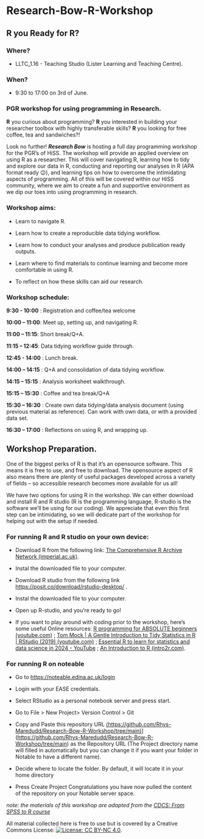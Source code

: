 # Research-Bow-R-Workshop

## R you Ready for R?  

### Where?
* LLTC_1.16 - Teaching Studio (Lister Learning and Teaching Centre).
### When?
* 9:30 to 17:00 on 3rd of June. 

### PGR workshop for using programming in Research. 

**R** you curious about programming? **R** you interested in building your researcher toolbox with highly transferable skills? **R** you looking for free coffee, tea and sandwiches?!   

Look no further! _**Research Bow**_ is hosting a full day programming workshop for the PGR’s of HiSS. The workshop will provide an applied overview on using R as a researcher. This will cover navigating R, learning how to tidy and explore our data in R, conducting and reporting our analyses in R (APA format ready 😉), and learning tips on how to overcome the intimidating aspects of programming. All of this will be covered within our HiSS community, where we aim to create a fun and supportive environment as we dip our toes into using programming in research.  

### Workshop aims: 

- Learn to navigate R. 

- Learn how to create a reproducible data tidying workflow. 

- Learn how to conduct your analyses and produce publication ready outputs. 

- Learn where to find materials to continue learning and become more comfortable in using R. 

- To reflect on how these skills can aid our research. 

### Workshop schedule: 

**9:30 - 10:00** : Registration and coffee/tea welcome

**10:00 – 11:00**: Meet up, setting up, and navigating R. 

**11:00 – 11:15**: Short break/Q+A. 

**11:15 – 12:45**: Data tidying workflow guide through. 

**12:45 - 14:00** : Lunch break. 

**14:00 – 14:15** : Q+A and consolidation of data tidying workflow. 

**14:15 – 15:15** : Analysis worksheet walkthrough. 

**15:15 – 15:30** : Coffee and tea break/Q+A 

**15:30 – 16:30** : Create own data tidying/data analysis document (using previous material as reference). Can work with own data, or with a provided data set. 

**16:30 – 17:00** : Reflections on using R, and wrapping up. 

## Workshop Preparation. 

One of the biggest perks of R is that it’s an opensource software. This means it is free to use, and free to download. The opensource aspect of R also means there are plenty of useful packages developed across a variety of fields – so accessible research becomes more available for us all! 

We have two options for using R in the workshop. We can either download and install R and R studio (R is the programming language, R-studio is the software we’ll be using for our coding). We appreciate that even this first step can be intimidating, so we will dedicate part of the workshop for helping out with the setup if needed. 

 
### For running R and R studio on your own device: 

- Download R from the following link: [The Comprehensive R Archive Network (imperial.ac.uk)](https://cran.ma.imperial.ac.uk/).  

- Instal the downloaded file to your computer. 

- Download R studio from the following link https://posit.co/download/rstudio-desktop/ . 

- Instal the downloaded file to your computer.  

- Open up R-studio, and you’re ready to go! 

- If you want to play around with coding prior to the workshop, here’s some useful Online resources: [R programming for ABSOLUTE beginners (youtube.com)](https://www.youtube.com/watch?v=QJCt9GNCD1M) ; [Tom Mock | A Gentle Introduction to Tidy Statistics in R | RStudio (2019) (youtube.com)](https://www.youtube.com/watch?v=wfMAaXWHGog) ; [Essential R to learn for statistics and data science in 2024 - YouTube](https://www.youtube.com/watch?v=QJCt9GNCD1M) ; [An Introduction to R (intro2r.com)](https://intro2r.com/index.html).  

### For running R on noteable 

- Go to https://noteable.edina.ac.uk/login 

- Login with your EASE credentials. 

- Select RStudio as a personal notebook server and press start. 

- Go to File > New Project> Version Control > Git 

- Copy and Paste this repository URL [(https://github.com/Rhys-Maredudd/Research-Bow-R-Workshop/tree/main)](https://github.com/Rhys-Maredudd/Research-Bow-R-Workshop/tree/main)](https://github.com/Rhys-Maredudd/Research-Bow-R-Workshop/tree/main) as the Repository URL (The Project directory name will filled in automatically but you can change it if you want your folder in Notable to have a different name). 

- Decide where to locate the folder. By default, it will locate it in your home directory 

- Press Create Project Congratulations you have now pulled the content of the repository on your Notable server space.  


*note: the materials of this workshop are adapted from the [CDCS: From SPSS to R course](https://github.com/DCS-training/From-SPSS-to-R-How-to-Make-Your-Statistical-Analysis-Reproducible)*

All material collected here is free to use but is covered by a Creative Commons License: [![License: CC BY-NC 4.0](https://licensebuttons.net/l/by-nc/4.0/80x15.png)](https://creativecommons.org/licenses/by-nc/4.0/).
